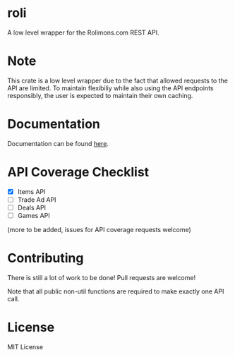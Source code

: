 # roli

A low level wrapper for the Rolimons.com REST API.

# Note

This crate is a low level wrapper due to the fact that allowed requests to the API are limited. To maintain flexibiliy while also using the API endpoints responsibly, the user is expected to maintain their own caching.

# Documentation
Documentation can be found [here](https://docs.rs/roli/0.0.1/roli/).

# API Coverage Checklist
- [x] Items API
- [ ] Trade Ad API
- [ ] Deals API
- [ ] Games API

(more to be added, issues for API coverage requests welcome)

# Contributing
There is still a lot of work to be done! Pull requests are welcome!

Note that all public non-util functions are required to make exactly one API call.

# License
MIT License
